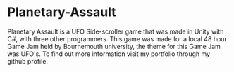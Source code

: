 # Planetary-Assault
Planetary Assault is a UFO Side-scroller game that was made in Unity with C#, with three other programmers. This game was made for a local 48 hour Game Jam held by Bournemouth university, the theme for this Game Jam was UFO's.
To find out more information visit my portfolio through my github profile.
